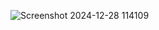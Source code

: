 ![Screenshot 2024-12-28 114109](https://github.com/user-attachments/assets/cd2417af-6d47-41b1-8e97-07a74cfcca4c)

